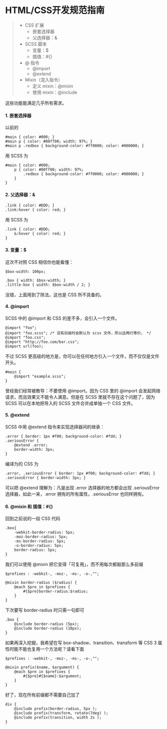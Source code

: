 # HTML/CSS开发规范指南

> + CSS 扩展
> 	- 嵌套选择器
> 	- 父选择器：&
> + SCSS 脚本
> 	- 变量：$
> 	- 插值：#{}
> + @ 指令
> 	- @import 
> 	- @extend
> + Mixin（混入指令）
> 	- 定义 mixin：@mixin
> 	- 使用 mixin：@include

这些功能能满足几乎所有需求。

#### 1. 嵌套选择器

以前的

	#main { color: #000; }
	#main p { color: #00ff00; width: 97%; }
	#main p .redbox { background-color: #ff0000; color: #000000; }

用 SCSS 为

	#main { color: #000;
		p { color: #00ff00; width: 97%;
			.redbox { background-color: #ff0000; color: #000000; }
		}
	}

#### 2. 父选择器：&

	.link { color: #DDD; }
	.link:hover { color: red; }

用 SCSS 为

	.link { color: #DDD; 
		&:hover { color: red; }
	}

#### 3. 变量：$

这次不对照 CSS 相信你也能看懂：

	$box-width: 100px;
	
	.box { width: $box-width; }
	.little-box { width: $box-width / 2; }

没错，上面用到了除法，这也是 CSS 所不具备的。

#### 4. @import

SCSS 中的 @import 和 CSS 的差不多，会引入一个文件。

	@import "foo"; 
	@import "foo.scss"; /* 没有后缀时会默认为 scss 文件，所以这两行等价。 */
	@import "foo.css";
	@import "http://foo.com/bar.css";
	@import url(foo);

不过 SCSS 更高级的地方是，你可以在任何地方引入一个文件，而不仅仅是文件开头。

	#main {
		@import "example.scss";
	}

曾经我们经常被教导：不要使用 @import。因为 CSS 里的 @import 会发起网络请求，而且效果又不能令人满意。但是在 SCSS 里就不存在这个问题了，因为 SCSS 可以在本地把导入的 SCSS 文件合并成单独一个 CSS 文件。

#### 5. @extend

SCSS 中用 @extend 指令来实现选择器间的继承：

	.error { border: 1px #f00; background-color: #fdd; }
	.seriousError { 
		@extend .error; 
		border-width: 3px; 
	}

编译为的 CSS 为

	.error, .seriousError { border: 1px #f00; background-color: #fdd; }
	.seriousError { border-width: 3px; }

可以把 @extend 理解为：凡是出现 .error 选择器的地方都会出现 .seriousError 选择器，如此一来，.error 拥有的所有属性，.seriousError 也同样拥有。

#### 6. @mixin 和 插值：#{}

回到之前说的一段 CSS 代码

	.box{
		-webkit-border-radius: 5px;
		-moz-border-radius: 5px;
		-ms-border-radius: 5px;
		-o-border-radius: 5px;
		border-radius: 5px;
	}

我们可以使用 @mixin 把它变得「可复用」，而不用每次都敲那么多前缀

	$prefixes : -webkit-, -moz-, -ms-, -o-,"";
	
	@mixin border-radius ($radius) {
    	@each $pre in $prefixes {
        	#{$pre}border-radius:$radius;
    	}
	}

下次要写 border-radius 时只需一句即可

	.box {
		@include border-radius (5px);
		@include border-radius (10px);
	}

如果再深入挖掘，我希望在写 box-shadow、transition、transform 等 CSS 3 属性时能不能也复用一个方法呢？请看下面

	$prefixes : -webkit-, -moz-, -ms-, -o-,"";

	@mixin prefix($name, $argument) {
		@each $pre in $prefixes {
        	#{$pre}#{$name}:$argument;
    	}
	}

好了，现在所有前缀都不需要自己加了

	div {
		@include prefix(border-radius, 5px );
		@include prefix(transform, rotate(7deg) );
		@include prefix(transition, width 2s );
	}

